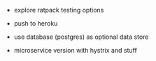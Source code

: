
- explore ratpack testing options

- push to heroku

- use database (postgres) as optional data store
- microservice version with hystrix and stuff